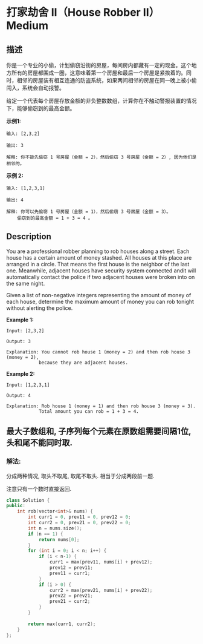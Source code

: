 # 打家劫舍 II（House Robber II）Medium
## 描述
你是一个专业的小偷，计划偷窃沿街的房屋，每间房内都藏有一定的现金。这个地方所有的房屋都围成一圈，这意味着第一个房屋和最后一个房屋是紧挨着的。同时，相邻的房屋装有相互连通的防盗系统，如果两间相邻的房屋在同一晚上被小偷闯入，系统会自动报警。

给定一个代表每个房屋存放金额的非负整数数组，计算你在不触动警报装置的情况下，能够偷窃到的最高金额。

**示例1:**
```
输入: [2,3,2]

输出: 3

解释: 你不能先偷窃 1 号房屋（金额 = 2），然后偷窃 3 号房屋（金额 = 2）, 因为他们是相邻的。
```


**示例 2:**
```
输入: [1,2,3,1]

输出: 4

解释: 你可以先偷窃 1 号房屋（金额 = 1），然后偷窃 3 号房屋（金额 = 3）。
    偷窃到的最高金额 = 1 + 3 = 4 。
```

## Description
You are a professional robber planning to rob houses along a street. Each house has a certain amount of money stashed. All houses at this place are arranged in a circle. That means the first house is the neighbor of the last one. Meanwhile, adjacent houses have security system connected andit will automatically contact the police if two adjacent houses were broken into on the same night.

Given a list of non-negative integers representing the amount of money of each house, determine the maximum amount of money you can rob tonight without alerting the police.

**Example 1:**
```
Input: [2,3,2]

Output: 3

Explanation: You cannot rob house 1 (money = 2) and then rob house 3 (money = 2),
            because they are adjacent houses.
```


**Example 2:**
```
Input: [1,2,3,1]

Output: 4

Explanation: Rob house 1 (money = 1) and then rob house 3 (money = 3).
            Total amount you can rob = 1 + 3 = 4.
```


## 最大子数组和, 子序列每个元素在原数组需要间隔1位, 头和尾不能同时取.
### 解法:
分成两种情况, 取头不取尾, 取尾不取头. 相当于分成两段前一题.

注意只有一个数时直接返回.
```c++
class Solution {
public:
    int rob(vector<int>& nums) {
        int curr1 = 0, prev11 = 0, prev12 = 0;
        int curr2 = 0, prev21 = 0, prev22 = 0;
        int n = nums.size();
        if (n == 1) {
            return nums[0]; 
        }
        for (int i = 0; i < n; i++) {
            if (i < n-1) {
                curr1 = max(prev11, nums[i] + prev12);
                prev12 = prev11;
                prev11 = curr1;
            }
            if (i > 0) {
                curr2 = max(prev21, nums[i] + prev22);
                prev22 = prev21;
                prev21 = curr2;
            }
        }
        
        return max(curr1, curr2);
    }
};
```
